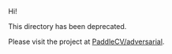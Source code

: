 
Hi!

This directory has been deprecated.

Please visit the project at [PaddleCV/adversarial](../../PaddleCV/adversarial).
